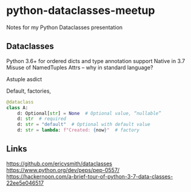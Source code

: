 # python-dataclasses-meetup
Notes for my Python Dataclasses presentation

## Dataclasses 
Python 3.6+ for ordered dicts and type annotation support
Native in 3.7
Misuse of NamedTuples
Attrs – why in standard language?


Astuple asdict

Default, 
factories, 
```python
@dataclass
class A:
	d: Optional[str] = None  # Optional value, “nullable”
	d: str  # required 
	d: str = "default"  # Optional with default value
	d: str = lambda: f"Created: {now}"  # factory
```

## Links
https://github.com/ericvsmith/dataclasses  
https://www.python.org/dev/peps/pep-0557/  
https://hackernoon.com/a-brief-tour-of-python-3-7-data-classes-22ee5e046517  
